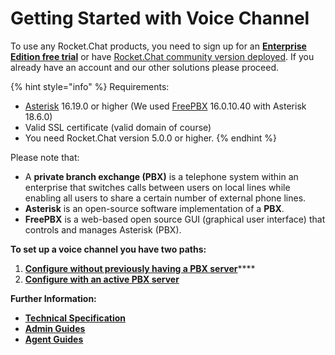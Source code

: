# Getting Started with Voice Channel

To use any Rocket.Chat products, you need to sign up for an [**Enterprise Edition free trial**](https://docs.rocket.chat/guides/enterprise-edition-trial) or have [Rocket.Chat community version deployed](https://docs.rocket.chat/quick-start/deploying-rocket.chat). If you already have an account and our other solutions please proceed.

{% hint style="info" %}
Requirements:

* [Asterisk](https://www.asterisk.org/) 16.19.0 or higher (We used [FreePBX](https://www.freepbx.org/) 16.0.10.40 with Asterisk 18.6.0)
* Valid SSL certificate (valid domain of course)
* You need Rocket.Chat version 5.0.0 or higher.&#x20;
{% endhint %}

Please note that:

* A **private branch exchange (PBX)**  is a telephone system within an enterprise that switches calls between users on local lines while enabling all users to share a certain number of external phone lines.&#x20;
* **Asterisk** is an open-source software implementation of a **PBX**.&#x20;
* **FreePBX** is a web-based open source GUI (graphical user interface) that controls and manages Asterisk (PBX).

**To set up a voice channel you have two paths:**

1. [**Configure without previously having a PBX server**](configure-without-previously-having-a-pbx-server/)****
2. ****[**Configure with an active PBX server**](configure-with-an-active-pbx-server/)****



**Further Information:**

* ****[**Technical Specification**](https://docs.rocket.chat/guides/rocket.chat-call-center/getting-started-with-call-center/Call%20Center%20Technical%20Specification)****
* ****[**Admin Guides**](https://docs.rocket.chat/guides/rocket.chat-voice-channel/voice-channel-admin-guides)****
* ****[**Agent Guides**](https://docs.rocket.chat/guides/rocket.chat-voice-channel/voice-channel-agent-guides)****
